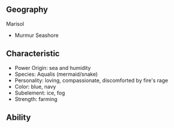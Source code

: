 ## Geography
Marisol
- Murmur Seashore

## Characteristic
- Power Origin: sea and humidity
- Species: Aqualis (mermaid/snake)
- Personality: loving, compassionate, discomforted by fire's rage
- Color: blue, navy
- Subelement: ice, fog
- Strength: farming

## Ability
